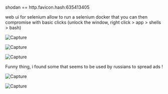 shodan == http.favicon.hash:635413405

web ui for selenium 
allow to run a selenium docker that you can then compromise with basic clicks (unlock the window, right click > app > shells > bash)

![Capture](https://user-images.githubusercontent.com/28728543/175260097-67eaada9-da5f-4ce3-a8b4-dc92eee3d8be.PNG)

![Capture](https://user-images.githubusercontent.com/28728543/175260392-31709118-96ed-4c25-b7ef-aa1475ac0a7d.PNG)

![Capture](https://user-images.githubusercontent.com/28728543/175260809-5996742e-0cc0-414f-ac84-f02527d61bb4.PNG)

Funny thing, i found some that seems to be used by russians to spread ads ! 

![Capture](https://user-images.githubusercontent.com/28728543/175260665-ddb1e75f-b831-4b83-8469-b66c0cccb0bd.PNG)

![Capture](https://user-images.githubusercontent.com/28728543/175261540-9e9e5d5f-9f92-45d5-8e6b-998f45dfb9ab.PNG)
